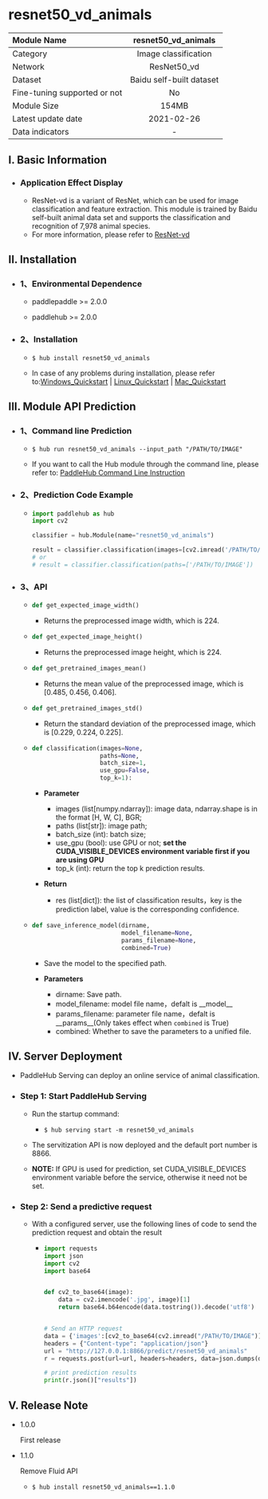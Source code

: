 # resnet50_vd_animals

|Module Name|resnet50_vd_animals|
| :--- | :---: |
|Category |Image classification|
|Network|ResNet50_vd|
|Dataset|Baidu self-built dataset|
|Fine-tuning supported or not|No|
|Module Size|154MB|
|Latest update date|2021-02-26|
|Data indicators|-|


## I. Basic Information

- ### Application Effect Display

  - ResNet-vd is a variant of ResNet, which can be used for image classification and feature extraction. This module is trained by Baidu self-built animal data set and supports the classification and recognition of 7,978 animal species.
  - For more information, please refer to [ResNet-vd](https://arxiv.org/pdf/1812.01187.pdf)


## II. Installation

- ### 1、Environmental Dependence

    - paddlepaddle >= 2.0.0

    - paddlehub >= 2.0.0


- ### 2、Installation

  - ```shell
    $ hub install resnet50_vd_animals
    ```
  - In case of any problems during installation, please refer to:[Windows_Quickstart](../../../../docs/docs_en/get_start/windows_quickstart.md)
    | [Linux_Quickstart](../../../../docs/docs_en/get_start/linux_quickstart.md) | [Mac_Quickstart](../../../../docs/docs_en/get_start/mac_quickstart.md)  


## III. Module API Prediction

- ### 1、Command line Prediction

  - ```shell
    $ hub run resnet50_vd_animals --input_path "/PATH/TO/IMAGE"
    ```
  - If you want to call the Hub module through the command line, please refer to: [PaddleHub Command Line Instruction](../../../../docs/docs_en/tutorial/cmd_usage.rst)

- ### 2、Prediction Code Example

    - ```python
      import paddlehub as hub
      import cv2

      classifier = hub.Module(name="resnet50_vd_animals")

      result = classifier.classification(images=[cv2.imread('/PATH/TO/IMAGE')])
      # or
      # result = classifier.classification(paths=['/PATH/TO/IMAGE'])
      ```

- ### 3、API

    - ```python
      def get_expected_image_width()
      ```

        - Returns the preprocessed image width, which is 224.

    - ```python
      def get_expected_image_height()
      ```

        - Returns the preprocessed image height, which is 224.

    - ```python
      def get_pretrained_images_mean()
      ```

        - Returns the mean value of the preprocessed image, which is \[0.485, 0.456, 0.406\].

    - ```python
      def get_pretrained_images_std()
      ```

        - Return the standard deviation of the preprocessed image, which is \[0.229, 0.224, 0.225\].


    - ```python
      def classification(images=None,
                         paths=None,
                         batch_size=1,
                         use_gpu=False,
                         top_k=1):
      ```

        - **Parameter**

            * images (list\[numpy.ndarray\]): image data, ndarray.shape is in the format [H, W, C], BGR;
            * paths (list\[str\]): image path;
            * batch\_size (int): batch size;
            * use\_gpu (bool): use GPU or not; **set the CUDA_VISIBLE_DEVICES environment variable first if you are using GPU**
            * top\_k (int): return the top k prediction results.

        - **Return**

            -   res (list\[dict\]): the list of classification results，key is the prediction label, value is the corresponding confidence.

    - ```python
      def save_inference_model(dirname,
                               model_filename=None,
                               params_filename=None,
                               combined=True)
      ```

        - Save the model to the specified path.

        - **Parameters**
            * dirname: Save path.
            * model\_filename: model file name，defalt is \_\_model\_\_
            * params\_filename: parameter file name，defalt is \_\_params\_\_(Only takes effect when `combined` is True)
            * combined: Whether to save the parameters to a unified file.



## IV. Server Deployment

- PaddleHub Serving can deploy an online service of animal classification.

- ### Step 1: Start PaddleHub Serving

    - Run the startup command:

        - ```shell
          $ hub serving start -m resnet50_vd_animals
          ```

    - The servitization API is now deployed and the default port number is 8866.
    - **NOTE:**  If GPU is used for prediction, set CUDA_VISIBLE_DEVICES environment variable before the service, otherwise it need not be set.

- ### Step 2: Send a predictive request

    - With a configured server, use the following lines of code to send the prediction request and obtain the result

      - ```python
        import requests
        import json
        import cv2
        import base64


        def cv2_to_base64(image):
            data = cv2.imencode('.jpg', image)[1]
            return base64.b64encode(data.tostring()).decode('utf8')


        # Send an HTTP request
        data = {'images':[cv2_to_base64(cv2.imread("/PATH/TO/IMAGE"))]}
        headers = {"Content-type": "application/json"}
        url = "http://127.0.0.1:8866/predict/resnet50_vd_animals"
        r = requests.post(url=url, headers=headers, data=json.dumps(data))

        # print prediction results
        print(r.json()["results"])
        ```


## V. Release Note

- 1.0.0

  First release

* 1.1.0

  Remove Fluid API

  - ```shell
    $ hub install resnet50_vd_animals==1.1.0
    ```
